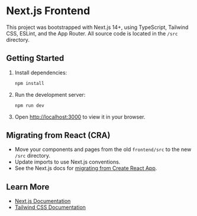 # Next.js Frontend

This project was bootstrapped with Next.js 14+, using TypeScript, Tailwind CSS, ESLint, and the App Router. All source code is located in the `/src` directory.

## Getting Started

1. Install dependencies:
   ```sh
   npm install
   ```
2. Run the development server:
   ```sh
   npm run dev
   ```
3. Open [http://localhost:3000](http://localhost:3000) to view it in your browser.

## Migrating from React (CRA)
- Move your components and pages from the old `frontend/src` to the new `/src` directory.
- Update imports to use Next.js conventions.
- See the Next.js docs for [migrating from Create React App](https://nextjs.org/docs/pages/building-your-application/upgrading/cra-to-next).

## Learn More
- [Next.js Documentation](https://nextjs.org/docs)
- [Tailwind CSS Documentation](https://tailwindcss.com/docs)
